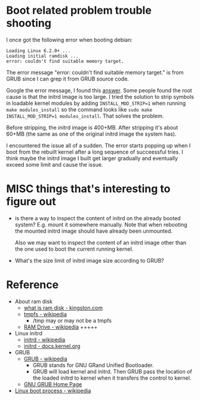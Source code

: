 # Boot related problem trouble shooting

I once got the following error when booting debian:
```
Loading Linux 6.2.0+ ...
Loading initial ramdisk ...
error: couldn't find suitable memory target.
```

The error message "error: couldn't find suitable memory target." is from GRUB since I can grep it from GRUB source code.

Google the error message, I found this [answer](https://superuser.com/questions/1294064/grub-ubuntu-couldnt-find-suitable-memory-target-after-kernel-upgrade). Some people found the root cause is that the initrd image is too large. I tried the solution to strip symbols in loadable kernel modules by adding `INSTALL_MOD_STRIP=1` when running `make modules_install` so the command looks like `sudo make INSTALL_MOD_STRIP=1 modules_install`. That solves the problem.

Before stripping, the initrd image is 400+MB. After stripping it's about 60+MB (the same as one of the original initrd image the system has).

I encountered the issue all of a sudden. The error starts popping up when I boot from the rebuilt kernel after a long sequence of succeessful tries. I think maybe the initrd image I built get larger gradually and eventually exceed some limit and cause the issue.

# MISC things that's interesting to figure out
- is there a way to inspect the content of initrd on the already booted system?
  E.g. mount it somewhere manually. Note that when rebooting the mounted initrd image should have already been unmounted.

  Also we may want to inspect the content of an initrd image other than the one used to boot the current running kernel.

- What's the size limit of initrd image size according to GRUB?

# Reference
- About ram disk
  - [what is ram disk - kingston.com](https://www.kingston.com/en/blog/pc-performance/what-is-ram-disk)
  - [tmpfs - wikipedia](https://en.wikipedia.org/wiki/Tmpfs)
    - /tmp may or may not be a tmpfs
  - [RAM Drive - wikipedia](https://en.wikipedia.org/wiki/RAM_drive) +++++
- Linux initrd
  - [initrd - wikipedia](https://en.wikipedia.org/wiki/Initial_ramdisk)
  - [initrd - docs.kernel.org](https://docs.kernel.org/admin-guide/initrd.html)
- GRUB
  - [GRUB - wikipedia](https://en.wikipedia.org/wiki/GNU_GRUB)
    - GRUB stands for GNU GRand Unified Bootloader.
    - GRUB will load kernel and initrd. Then GRUB pass the location of the loaded
      initrd to kernel when it transfers the control to kernel.
  - [GNU GRUB Home Page](https://www.gnu.org/software/grub/index.html)
- [Linux boot process - wikipedia](https://en.wikipedia.org/wiki/Booting_process_of_Linux)

